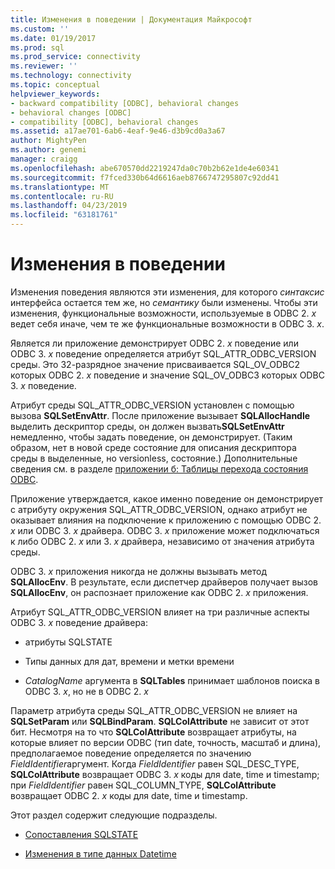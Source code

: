 ```yaml
---
title: Изменения в поведении | Документация Майкрософт
ms.custom: ''
ms.date: 01/19/2017
ms.prod: sql
ms.prod_service: connectivity
ms.reviewer: ''
ms.technology: connectivity
ms.topic: conceptual
helpviewer_keywords:
- backward compatibility [ODBC], behavioral changes
- behavioral changes [ODBC]
- compatibility [ODBC], behavioral changes
ms.assetid: a17ae701-6ab6-4eaf-9e46-d3b9cd0a3a67
author: MightyPen
ms.author: genemi
manager: craigg
ms.openlocfilehash: abe670570dd2219247da0c70b2b62e1de4e60341
ms.sourcegitcommit: f7fced330b64d6616aeb8766747295807c92dd41
ms.translationtype: MT
ms.contentlocale: ru-RU
ms.lasthandoff: 04/23/2019
ms.locfileid: "63181761"
---
```

# <a name="behavioral-changes"></a>Изменения в поведении
Изменения поведения являются эти изменения, для которого *синтаксис* интерфейса остается тем же, но *семантику* были изменены. Чтобы эти изменения, функциональные возможности, используемые в ODBC 2. *x* ведет себя иначе, чем те же функциональные возможности в ODBC 3. *x*.  
  
 Является ли приложение демонстрирует ODBC 2. *x* поведение или ODBC 3. *x* поведение определяется атрибут SQL_ATTR_ODBC_VERSION среды. Это 32-разрядное значение присваивается SQL_OV_ODBC2 которых ODBC 2. *x* поведение и значение SQL_OV_ODBC3 которых ODBC 3. *x* поведение.  
  
 Атрибут среды SQL_ATTR_ODBC_VERSION установлен с помощью вызова **SQLSetEnvAttr**. После приложение вызывает **SQLAllocHandle** выделить дескриптор среды, он должен вызвать**SQLSetEnvAttr** немедленно, чтобы задать поведение, он демонстрирует. (Таким образом, нет в новой среде состояние для описания дескриптора среды в выделенные, но versionless, состояние.) Дополнительные сведения см. в разделе [приложении б: Таблицы перехода состояния ODBC](../../../odbc/reference/appendixes/appendix-b-odbc-state-transition-tables.md).  
  
 Приложение утверждается, какое именно поведение он демонстрирует с атрибуту окружения SQL_ATTR_ODBC_VERSION, однако атрибут не оказывает влияния на подключение к приложению с помощью ODBC 2. *x* или ODBC 3. *x* драйвера. ODBC 3. *x* приложение может подключаться к либо ODBC 2. *x* или 3. *x* драйвера, независимо от значения атрибута среды.  
  
 ODBC 3. *x* приложения никогда не должны вызывать метод **SQLAllocEnv**. В результате, если диспетчер драйверов получает вызов **SQLAllocEnv**, он распознает приложение как ODBC 2. *x* приложения.  
  
 Атрибут SQL_ATTR_ODBC_VERSION влияет на три различные аспекты ODBC 3. *x* поведение драйвера:  
  
-   атрибуты SQLSTATE  
  
-   Типы данных для дат, времени и метки времени  
  
-   *CatalogName* аргумента в **SQLTables** принимает шаблонов поиска в ODBC 3. *x*, но не в ODBC 2. *x*  
  
 Параметр атрибута среды SQL_ATTR_ODBC_VERSION не влияет на **SQLSetParam** или **SQLBindParam**. **SQLColAttribute** не зависит от этот бит. Несмотря на то что **SQLColAttribute** возвращает атрибуты, на которые влияет по версии ODBC (тип date, точность, масштаб и длина), предполагаемое поведение определяется по значению *FieldIdentifier*аргумент. Когда *FieldIdentifier* равен SQL_DESC_TYPE, **SQLColAttribute** возвращает ODBC 3. *x* коды для date, time и timestamp; при *FieldIdentifier* равен SQL_COLUMN_TYPE, **SQLColAttribute** возвращает ODBC 2. *x* коды для date, time и timestamp.  
  
 Этот раздел содержит следующие подразделы.  
  
-   [Сопоставления SQLSTATE](../../../odbc/reference/develop-app/sqlstate-mappings.md)  
  
-   [Изменения в типе данных Datetime](../../../odbc/reference/develop-app/datetime-data-type-changes.md)
